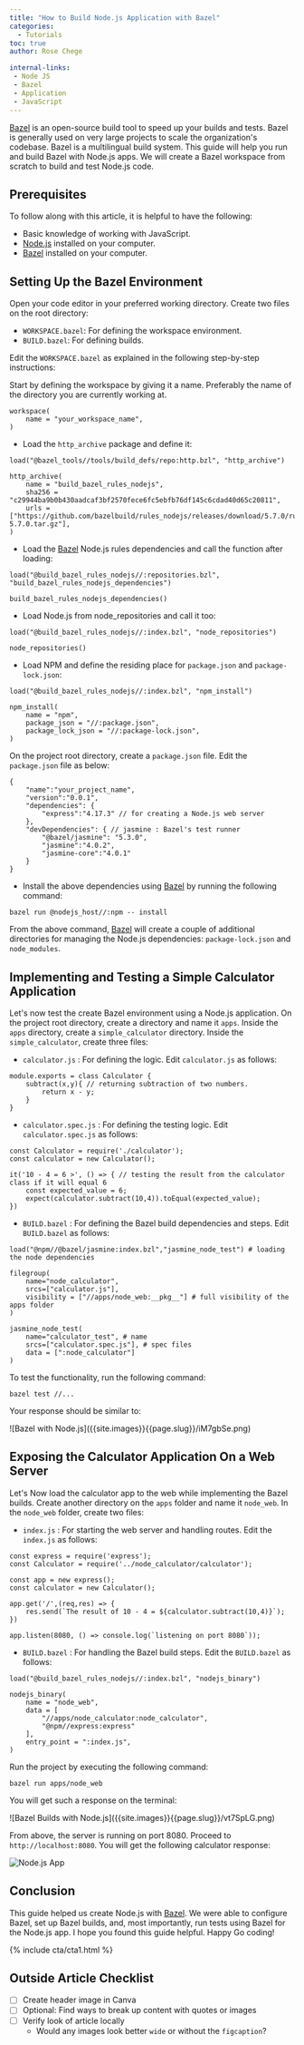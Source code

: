 ```yaml
---
title: "How to Build Node.js Application with Bazel"
categories:
  - Tutorials
toc: true
author: Rose Chege

internal-links:
 - Node JS
 - Bazel
 - Application
 - JavaScript
---
```


[Bazel](https://earthly.dev/blog/bazel-build/) is an open-source build tool to speed up your builds and tests. Bazel is generally used on very large projects to scale the organization's codebase. Bazel is a multilingual build system. This guide will help you run and build Bazel with Node.js apps. We will create a Bazel workspace from scratch to build and test Node.js code.

## Prerequisites

To follow along with this article, it is helpful to have the following:

- Basic knowledge of working with JavaScript.
- [Node.js](https://nodejs.org/en/) installed on your computer.
- [Bazel](https://bazel.build/install) installed on your computer.

## Setting Up the Bazel Environment

Open your code editor in your preferred working directory. Create two files on the root directory:

- `WORKSPACE.bazel`: For defining the workspace environment.
- `BUILD.bazel`: For defining builds.

Edit the `WORKSPACE.bazel` as explained in the following step-by-step instructions:

Start by defining the workspace by giving it a name. Preferably the name of the directory you are currently working at.

~~~
workspace(
    name = "your_workspace_name",
)
~~~

- Load the `http_archive` package and define it:

~~~
load("@bazel_tools//tools/build_defs/repo:http.bzl", "http_archive")

http_archive(
    name = "build_bazel_rules_nodejs",
    sha256 = "c29944ba9b0b430aadcaf3bf2570fece6fc5ebfb76df145c6cdad40d65c20811",
    urls = ["https://github.com/bazelbuild/rules_nodejs/releases/download/5.7.0/rules_nodejs-5.7.0.tar.gz"],
)
~~~

- Load the [Bazel](/blog/monorepo-with-bazel) Node.js rules dependencies and call the function after loading:

~~~
load("@build_bazel_rules_nodejs//:repositories.bzl", "build_bazel_rules_nodejs_dependencies")

build_bazel_rules_nodejs_dependencies()
~~~

- Load Node.js from node_repositories and call it too:

~~~
load("@build_bazel_rules_nodejs//:index.bzl", "node_repositories")

node_repositories()
~~~

- Load NPM and define the residing place for `package.json` and `package-lock.json`:

~~~
load("@build_bazel_rules_nodejs//:index.bzl", "npm_install")

npm_install(
    name = "npm",
    package_json = "//:package.json",
    package_lock_json = "//:package-lock.json",
)
~~~

On the project root directory, create a `package.json` file. Edit the `package.json` file as below:

~~~
{
    "name":"your_project_name",
    "version":"0.0.1",
    "dependencies": {
        "express":"4.17.3" // for creating a Node.js web server
    },
    "devDependencies": { // jasmine : Bazel's test runner
        "@bazel/jasmine": "5.3.0", 
        "jasmine":"4.0.2",
        "jasmine-core":"4.0.1"
    }
}
~~~

- Install the above dependencies using [Bazel](/blog/monorepo-with-bazel) by running the following command:

~~~
bazel run @nodejs_host//:npm -- install
~~~

From the above command, [Bazel](/blog/monorepo-with-bazel) will create a couple of additional directories for managing the Node.js dependencies: `package-lock.json` and `node_modules`.

## Implementing and Testing a Simple Calculator Application

Let's now test the create Bazel environment using a Node.js application. On the project root directory, create a directory and name it `apps`. Inside the `apps` directory, create a `simple_calculator` directory. Inside the `simple_calculator`, create three files:

- `calculator.js` : For defining the logic. Edit `calculator.js` as follows:

~~~
module.exports = class Calculator {
    subtract(x,y){ // returning subtraction of two numbers.
        return x - y;
    }
}
~~~

- `calculator.spec.js` : For defining the testing logic. Edit `calculator.spec.js` as follows:

~~~
const Calculator = require('./calculator');
const calculator = new Calculator();

it('10 - 4 = 6 >', () => { // testing the result from the calculator class if it will equal 6
    const expected_value = 6;
    expect(calculator.subtract(10,4)).toEqual(expected_value);
})
~~~

- `BUILD.bazel` : For defining the Bazel build dependencies and steps. Edit `BUILD.bazel` as follows:

~~~
load("@npm//@bazel/jasmine:index.bzl","jasmine_node_test") # loading the node dependencies

filegroup(
    name="node_calculator",
    srcs=["calculator.js"],
    visibility = ["//apps/node_web:__pkg__"] # full visibility of the apps folder
)

jasmine_node_test(
    name="calculator_test", # name
    srcs=["calculator.spec.js"], # spec files
    data = [":node_calculator"]
)
~~~

To test the functionality, run the following command:

~~~
bazel test //...
~~~

Your response should be similar to:

<div class="wide">
![Bazel with Node.js]({{site.images}}{{page.slug}}/iM7gbSe.png)
</div>

## Exposing the Calculator Application On a Web Server

Let's Now load the calculator app to the web while implementing the Bazel builds. Create another directory on the `apps` folder and name it `node_web`. In the `node_web` folder, create two files:

- `index.js` : For starting the web server and handling routes. Edit the `index.js` as follows:

~~~
const express = require('express');
const Calculator = require('../node_calculator/calculator');

const app = new express();
const calculator = new Calculator();

app.get('/',(req,res) => {
    res.send(`The result of 10 - 4 = ${calculator.subtract(10,4)}`);
})

app.listen(8080, () => console.log(`listening on port 8080`));
~~~

- `BUILD.bazel` : For handling the Bazel build steps. Edit the `BUILD.bazel` as follows:

~~~
load("@build_bazel_rules_nodejs//:index.bzl", "nodejs_binary")

nodejs_binary(
    name = "node_web",
    data = [
        "//apps/node_calculator:node_calculator",
        "@npm//express:express"
    ],
    entry_point = ":index.js",
)
~~~

Run the project by executing the following command:

~~~
bazel run apps/node_web
~~~

You will get such a response on the terminal:

<div class="wide">
![Bazel Builds with Node.js]({{site.images}}{{page.slug}}/vt7SpLG.png)
</div>

From above, the server is running on port 8080. Proceed to `http://localhost:8080`. You will get the following calculator response:

![Node.js App]({{site.images}}{{page.slug}}/LIUvC3c.png)

## Conclusion

This guide helped us create Node.js with [Bazel](/blog/monorepo-with-bazel). We were able to configure Bazel, set up Bazel builds, and, most importantly, run tests using Bazel for the Node.js app. I hope you found this guide helpful. Happy Go coding!

{% include cta/cta1.html %}

## Outside Article Checklist

- [ ] Create header image in Canva
- [ ] Optional: Find ways to break up content with quotes or images
- [ ] Verify look of article locally
  - Would any images look better `wide` or without the `figcaption`?
